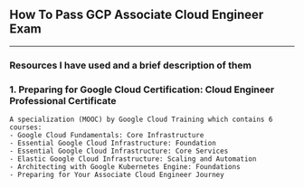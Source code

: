 ## How To Pass GCP Associate Cloud Engineer Exam

***

### Resources I have used and a brief description of them

### 1. Preparing for Google Cloud Certification: Cloud Engineer Professional Certificate
```
A specialization (MOOC) by Google Cloud Training which contains 6 courses:
- Google Cloud Fundamentals: Core Infrastructure
- Essential Google Cloud Infrastructure: Foundation
- Essential Google Cloud Infrastructure: Core Services
- Elastic Google Cloud Infrastructure: Scaling and Automation
- Architecting with Google Kubernetes Engine: Foundations
- Preparing for Your Associate Cloud Engineer Journey
```